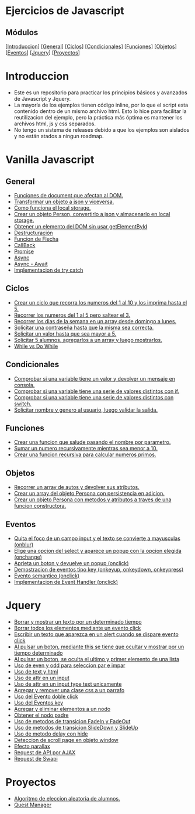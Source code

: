 # Ejercicios de Javascript

## Módulos
[[Introduccion](#introduccion)]
[[General](#general)]
[[Ciclos](#ciclos)]
[[Condicionales](#condicionales)]
[[Funciones](#funciones)]
[[Objetos](#objetos)]
[[Eventos](#eventos)]
[[Jquery](#jquery)]
[[Proyectos](#proyectos)]

# Introduccion
* Este es un repositorio para practicar los principios básicos y avanzados de Javascript y Jquery.
* La mayoría de los ejemplos tienen código inline, por lo que el script esta contenido dentro de un mismo archivo html. Esto lo hice para facilitar la reutilizacion del ejemplo, pero la práctica más óptima es mantener los archivos html, js y css separados.
* No tengo un sistema de releases debido a que los ejemplos son aislados y no están atados a ningun roadmap.

# Vanilla Javascript
## General

<!-- * [Escriba un programa de JavaScript para mostrar el día y la hora actuales en el siguiente formato: "Hoy es : Lunes."](general/date.js) -->

<!-- * [Escriba una función de JavaScript para imprimir el contenido de la ventana actual.](general/printer.html) -->

<!-- * [Escribir un texto y devolverlo en consola.](general/prompt.js) -->

<!-- * [Uso del typeof.](general/typeof.js) -->

<!-- * [Dividir un numero de documento por puntos.](general/dni.js) -->

<!-- * [Convertir un texto a mayusculas o minusculas.](general/lower_upper.js) -->

<!-- * [Cortar un array por posicion segun sus elementos.](general/split.js). -->

<!-- * [Devolver la posicion de determinado string dentro de una cadena](general/indexof.js) -->

<!-- * [Obtener un string y validar su tipo; condicionar un valor y poner todo en mayúsculas](general/indexof_type_upper.js) -->

* [Funciones de document que afectan al DOM.](general/dom)
* [Transformar un objeto a json y viceversa.](general/json.js)
* [Como funciona el local storage.](general/storage.js)
* [Crear un objeto Person, convertirlo a json y almacenarlo en local storage.](general/storage_json.js)
* [Obtener un elemento del DOM sin usar getElementById](general/woGetElementById.html)
* [Destructuración](general/destructuracion.js)
* [Funcion de Flecha](general/funcion_flecha.js)
* [CallBack](general/callback.js)
* [Promise](general/promise.js)
* [Async](general/async.js)
* [Async - Await](general/async_await.js)
* [Implementacion de try catch](general/try_catch.js)
## Ciclos
* [Crear un ciclo que recorra los numeros del 1 al 10 y los imprima hasta el 5.](ciclos/while_break.js)
* [Recorrer los numeros del 1 al 5 pero saltear el 3.](ciclos/for_continue.js)
* [Recorrer los dias de la semana en un array desde domingo a lunes.](ciclos/for.js)
* [Solicitar una contraseña hasta que la misma sea correcta.](ciclos/do_while.js)
* [Solicitar un valor hasta que sea mayor a 5.](ciclos/do_while_number.js)
* [Solicitar 5 alumnos, agregarlos a un array y luego mostrarlos.](ciclos/for_array.js)
* [While vs Do While](ciclos/while_do_while.js)
## Condicionales
* [Comprobar si una variable tiene un valor y devolver un mensaje en consola.](condicionales/if.js)
* [Comprobar si una variable tiene una serie de valores distintos con if.](condicionales/elseif.js)
* [Comprobar si una variable tiene una serie de valores distintos con switch.](condicionales/switch.js)
* [Solicitar nombre y genero al usuario, luego validar la salida.](condicionales/gender.js)
## Funciones
* [Crear una funcion que salude pasando el nombre por parametro.](funciones/saludo.js)
* [Sumar un numero recursivamente mientras sea menor a 10.](funciones/recursividad.js)
* [Crear una funcion recursiva para calcular numeros primos.](funciones/primos.js)
## Objetos
* [Recorrer un array de autos y devolver sus atributos.](objetos/cars.js)
* [Crear un array del objeto Persona con persistencia en adicion.](objetos/persons.js)
* [Crear un objeto Persona con metodos y atributos a traves de una funcion constructora.](objetos/person.js)
## Eventos
* [Quita el foco de un campo input y el texto se convierte a mayusculas (onblur)](eventos/onblur.html)
* [Elige una opcion del select y aparece un popup con la opcion elegida (onchange)](eventos/onchange.html)
* [Aprieta un boton y devuelve un popup (onclick)](eventos/onclick.html)
* [Demostracion de eventos tipo key (onkeyup, onkeydown, onkeypress)](eventos/onkey_up_down_press.html)
* [Evento semantico (onclick)](eventos/evento_semantico.html)
* [Implementacion de Event Handler (onclick)](eventos/event_handler.html)

# Jquery
* [Borrar y mostrar un texto por un determinado tiempo](jquery/hide_show.html)
* [Borrar todos los elementos mediante un evento click](jquery/hide_all.html)
* [Escribir un texto que aparezca en un alert cuando se dispare evento click](jquery/input_alert.html)
* [Al pulsar un boton, mediante this se tiene que ocultar y mostrar por un tiempo determinado](jquery/this.html)
* [Al pulsar un boton, se oculta el ultimo y primer elemento de una lista](jquery/list_selector.html)
* [Uso de even y odd para seleccion par e impar](jquery/even_odd.html)
* [Uso de text y html](jquery/text_html.html)
* [Uso de attr en un input](jquery/attr.html)
* [Uso de attr en un input type text unicamente](jquery/attr_input_selector.html)
* [Agregar y remover una clase css a un parrafo](jquery/add_class.html)
* [Uso del Evento doble click](jquery/dblclick.html)
* [Uso del Eventos key](jquery/keydown.html)
* [Agregar y eliminar elementos a un nodo](jquery/append_remove.html)
* [Obtener el nodo padre](jquery/parent.html)
* [Uso de metodos de transicion FadeIn y FadeOut](jquery/fadein_out.html)
* [Uso de metodos de transicion SlideDown y SlideUp](jquery/slidedown_up.html)
* [Uso de metodo delay con hide](jquery/delay_hide.html)
* [Deteccion de scroll page en objeto window](jquery/scroll.html)
* [Efecto parallax](jquery/parallax)
* [Request de API por AJAX](jquery/ajax.html)
* [Request de Swapi](jquery/swapi.html)

# Proyectos
* [Algoritmo de eleccion aleatoria de alumnos.](proyectos/alumnos_random)
* [Quest Manager](proyectos/quest_manager)
